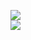[![](https://img.shields.io/badge/Made%20With-Github%20Spray-lightgrey.svg?style=for-the-badge&logo=github)](https://github.com/Annihil/github-spray#5132)  
[![](https://i.imgur.com/2DrTn0Z.gif)](https://github.com/Annihil/github-spray)
